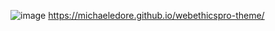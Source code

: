 ![image](https://user-images.githubusercontent.com/45650419/145838698-7dfb7848-6ca6-4cc8-8904-8ec211cc44c6.png)
https://michaeledore.github.io/webethicspro-theme/
